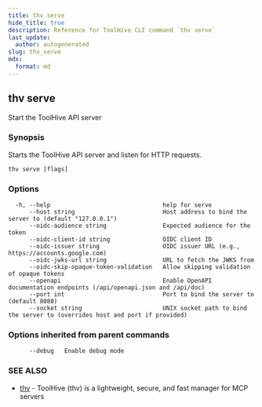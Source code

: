 ```yaml
---
title: thv serve
hide_title: true
description: Reference for ToolHive CLI command `thv serve`
last_update:
  author: autogenerated
slug: thv_serve
mdx:
  format: md
---
```


## thv serve

Start the ToolHive API server

### Synopsis

Starts the ToolHive API server and listen for HTTP requests.

```
thv serve [flags]
```

### Options

```
  -h, --help                                help for serve
      --host string                         Host address to bind the server to (default "127.0.0.1")
      --oidc-audience string                Expected audience for the token
      --oidc-client-id string               OIDC client ID
      --oidc-issuer string                  OIDC issuer URL (e.g., https://accounts.google.com)
      --oidc-jwks-url string                URL to fetch the JWKS from
      --oidc-skip-opaque-token-validation   Allow skipping validation of opaque tokens
      --openapi                             Enable OpenAPI documentation endpoints (/api/openapi.json and /api/doc)
      --port int                            Port to bind the server to (default 8080)
      --socket string                       UNIX socket path to bind the server to (overrides host and port if provided)
```

### Options inherited from parent commands

```
      --debug   Enable debug mode
```

### SEE ALSO

* [thv](thv.md)	 - ToolHive (thv) is a lightweight, secure, and fast manager for MCP servers

